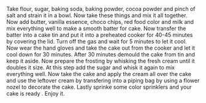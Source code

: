 Take flour, sugar, baking soda, baking powder, cocoa powder and pinch of salt and strain it in a bowl.
Now take these things and mix it all together.
Now add butter, vanilla essence, choco chips, red food color and milk and mix everything well to make a smooth batter for cake.
Now transfer the batter into a cake tin and put it into a preheated cooker for 40-45 minutes by covering the lid.
Turn off the gas and wait for 5 minutes to let it cool. Now wear the hand gloves and take the cake out from the cooker and let it cool down for 30 minutes.
After 30 minutes demould the cake from tin and keep it aside.
Now prepare the frosting by whisking the fresh cream until it doubles it size. At this step add the sugar and whisk it again to mix everything well.
Now take the cake and apply the cream all over the cake and use the leftover cream by transfering into a piping bag by using a flower nozel to decorate the cake.
Lastly sprinke some color sprinklers and your cake is ready .
Enjoy it.